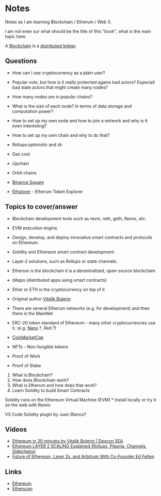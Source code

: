 # Notes

Notes as I am learning Blockchain / Etherum / Web 3.

I am not even sur what should be the title of this "book", what is the main topic here.

A [Blockchain](https://en.wikipedia.org/wiki/Blockchain) is a [distributed ledger](https://en.wikipedia.org/wiki/Distributed_ledger).


## Questions

* How can I use cryptocurrency as a plain user?

* Popular vote, but how is it really protected agains bad actors? Especiall bad state actors that might create many nodes?
* How many nodes are in popular chains?
* What is the size of each node? In terms of data storage and computation power?
* How to set up my own node and how to join a network and why is it even interesting?
* How to set up my own chain and why to do that?


* Rollups:optimistic and zk
* Gas cost
* Upchain
* Orbit chains
* [Binance Square](https://www.binance.com/en/square/post/22818689469889)
* [Ethplorer](https://ethplorer.io/) - Etherum Token Explorer



## Topics to cover/answer

* Blockchain development tools such as revm, reth, geth, Remix, etc.
* EVM execution engine.
* Design, develop, and deploy innovative smart contracts and protocols on Ethereum.
* Solidity and Ethereum smart contract development.
* Layer-2 solutions, such as Rollups or state channels.




* Etherum is the blockchain it is a decentralized, open-source blockchain.
* dApps  (distributed apps using smart contracts)
* Ether or ETH is the cryptocurrency on top of it

* Original author [Vitalik Buterin](https://en.wikipedia.org/wiki/Vitalik_Buterin)

* There are several Etherum networks (e.g. for development) and then there is the MainNet

* ERC-20 token standard of Ethereum - many other cryptocurrencies use it. (e.g. [Nano](https://nano.org/en) ?, Red ?)
* [CoinMarketCap](https://coinmarketcap.com/)

* NFTs - Non-fungible tokens

* Proof of Work
* Proof of Stake


1. What is Blockchain?
1. How does Blockchain work?
1. What is Etherum and how does that work?
1. Learn Solidity to build Smart Contracts

Solidity runs on the Ethereum Virtual Machine (EVM)
    * Install locally or try it on the web with Remix

VS Code Solidity plugin by Juan Blanco?


## Videos

* [Ethereum in 30 minutes by Vitalik Buterin | Devcon SEA](https://www.youtube.com/watch?v=ei3tDRMjw6k)
* [Ethereum LAYER 2 SCALING Explained (Rollups, Plasma, Channels, Sidechains)](https://www.youtube.com/watch?v=BgCgauWVTs0)
* [Future of Ethereum, Layer 2s, and Arbitrum With Co-Founder Ed Felten](https://www.youtube.com/watch?v=6qBdrtZYBbc)


## Links

* [Ethereum](https://ethereum.org/)
* [Etherscan](https://etherscan.io/)


